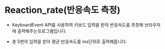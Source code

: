 # Reaction_rate(반응속도 측정)

- KeyboardEvent API를 사용하여 키보드 입력을 받아 반응속도를 측정해 브라우저에 출력해주는프로그램입니다.

- 총 5번의 입력을 받아 평균 반응속도를 ms단위로 출력해줍니다.
